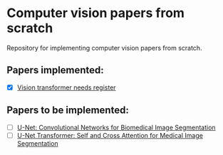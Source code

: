 # Computer vision papers from scratch

Repository for implementing computer vision papers from scratch.

## Papers implemented:

- [x] [Vision transformer needs register](https://arxiv.org/pdf/2309.16588)

## Papers to be implemented:

- [ ] [U-Net: Convolutional Networks for Biomedical Image Segmentation](https://arxiv.org/pdf/1505.04597)
- [ ] [U-Net Transformer: Self and Cross Attention for Medical Image Segmentation](https://arxiv.org/pdf/2103.06104)